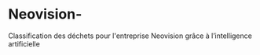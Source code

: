 # Neovision-
Classification des déchets pour l'entreprise Neovision grâce à l’intelligence artificielle
